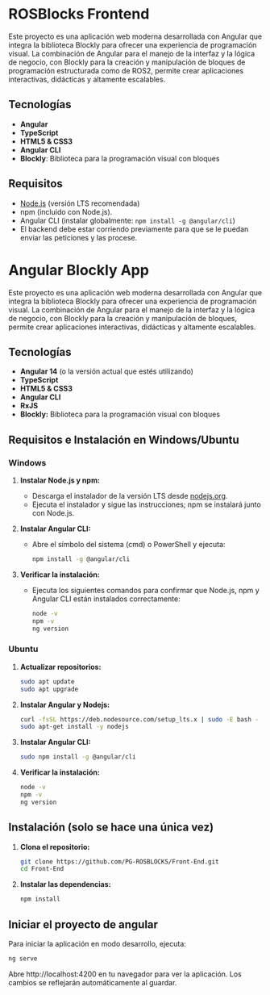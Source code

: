 # ROSBlocks Frontend

Este proyecto es una aplicación web moderna desarrollada con Angular que integra la biblioteca Blockly para ofrecer una experiencia de programación visual. La combinación de Angular para el manejo de la interfaz y la lógica de negocio, con Blockly para la creación y manipulación de bloques de programación estructurada como de ROS2, permite crear aplicaciones interactivas, didácticas y altamente escalables.

## Tecnologías

- **Angular**
- **TypeScript**
- **HTML5 & CSS3**
- **Angular CLI**
- **Blockly**: Biblioteca para la programación visual con bloques

## Requisitos

- [Node.js](https://nodejs.org/) (versión LTS recomendada)
- npm (incluido con Node.js).
- Angular CLI (instalar globalmente: `npm install -g @angular/cli`)
- El backend debe estar corriendo previamente para que se le puedan enviar las peticiones y las procese.

# Angular Blockly App

Este proyecto es una aplicación web moderna desarrollada con Angular que integra la biblioteca Blockly para ofrecer una experiencia de programación visual. La combinación de Angular para el manejo de la interfaz y la lógica de negocio, con Blockly para la creación y manipulación de bloques, permite crear aplicaciones interactivas, didácticas y altamente escalables.

## Tecnologías

- **Angular 14** (o la versión actual que estés utilizando)
- **TypeScript**
- **HTML5 & CSS3**
- **Angular CLI**
- **RxJS**
- **Blockly:** Biblioteca para la programación visual con bloques

## Requisitos e Instalación en Windows/Ubuntu
### Windows

1. **Instalar Node.js y npm:**
   - Descarga el instalador de la versión LTS desde [nodejs.org](https://nodejs.org/en/download/).
   - Ejecuta el instalador y sigue las instrucciones; npm se instalará junto con Node.js.

2. **Instalar Angular CLI:**
   - Abre el símbolo del sistema (cmd) o PowerShell y ejecuta:
     ```bash
     npm install -g @angular/cli
     ```

3. **Verificar la instalación:**
   - Ejecuta los siguientes comandos para confirmar que Node.js, npm y Angular CLI están instalados correctamente:
     ```bash
     node -v
     npm -v
     ng version
     ```

### Ubuntu

1. **Actualizar repositorios:**
   ```bash
   sudo apt update
   sudo apt upgrade
   ```
2. **Instalar Angular y Nodejs:**
   ```bash
   curl -fsSL https://deb.nodesource.com/setup_lts.x | sudo -E bash -
   sudo apt-get install -y nodejs
   ```
3. **Instalar Angular CLI:**
   ```bash
   sudo npm install -g @angular/cli
   ```
4. **Verificar la instalación:**
   ```bash
   node -v
   npm -v
   ng version
   ```
## Instalación (solo se hace una única vez)

1. **Clona el repositorio:**

   ```bash
   git clone https://github.com/PG-ROSBLOCKS/Front-End.git
   cd Front-End
   ```
2. **Instalar las dependencias:**
   ```bash
   npm install
   ```
## Iniciar el proyecto de angular
Para iniciar la aplicación en modo desarrollo, ejecuta:
   ```bash
   ng serve
   ```
Abre http://localhost:4200 en tu navegador para ver la aplicación. Los cambios se reflejarán automáticamente al guardar.
